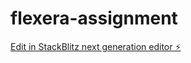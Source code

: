 # flexera-assignment

[Edit in StackBlitz next generation editor ⚡️](https://stackblitz.com/~/github.com/saurishkar/flexera-assignment)